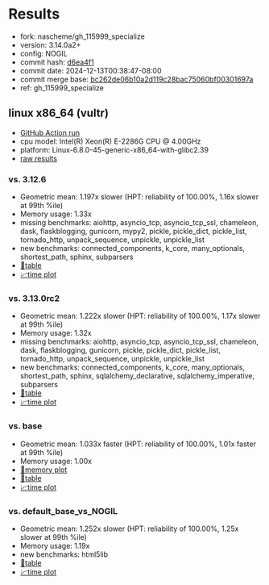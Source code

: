 # Results

- fork: nascheme/gh_115999_specialize
- version: 3.14.0a2+
- config: NOGIL
- commit hash: [d6ea4f1](https://github.com/nascheme/cpython/commit/d6ea4f1)
- commit date: 2024-12-13T00:38:47-08:00
- commit merge base: [bc262de06b10a2d119c28bac75060bf00301697a](https://github.com/python/cpython/commit/bc262de06b10a2d119c28bac75060bf00301697a)
- ref: gh_115999_specialize

## linux x86_64 (vultr)

- [GitHub Action run](https://github.com/facebookexperimental/free-threading-benchmarking/actions/runs/12311029836)
- cpu model: Intel(R) Xeon(R) E-2286G CPU @ 4.00GHz
- platform: Linux-6.8.0-45-generic-x86_64-with-glibc2.39
- [raw results](bm-20241213-vultr-x86_64-nascheme-gh_115999_specialize-3.14.0a2%2B-d6ea4f1.json)

### vs. 3.12.6

- Geometric mean: 1.197x slower (HPT: reliability of 100.00%, 1.16x slower at 99th %ile)
- Memory usage: 1.33x
- missing benchmarks: aiohttp, asyncio_tcp, asyncio_tcp_ssl, chameleon, dask, flaskblogging, gunicorn, mypy2, pickle, pickle_dict, pickle_list, tornado_http, unpack_sequence, unpickle, unpickle_list
- new benchmarks: connected_components, k_core, many_optionals, shortest_path, sphinx, subparsers
- [📄table](bm-20241213-vultr-x86_64-nascheme-gh_115999_specialize-3.14.0a2%2B-d6ea4f1-vs-3.12.6.md)
- [📈time plot](bm-20241213-vultr-x86_64-nascheme-gh_115999_specialize-3.14.0a2%2B-d6ea4f1-vs-3.12.6.svg)

### vs. 3.13.0rc2

- Geometric mean: 1.222x slower (HPT: reliability of 100.00%, 1.17x slower at 99th %ile)
- Memory usage: 1.32x
- missing benchmarks: aiohttp, asyncio_tcp, asyncio_tcp_ssl, chameleon, dask, flaskblogging, gunicorn, pickle, pickle_dict, pickle_list, tornado_http, unpack_sequence, unpickle, unpickle_list
- new benchmarks: connected_components, k_core, many_optionals, shortest_path, sphinx, sqlalchemy_declarative, sqlalchemy_imperative, subparsers
- [📄table](bm-20241213-vultr-x86_64-nascheme-gh_115999_specialize-3.14.0a2%2B-d6ea4f1-vs-3.13.0rc2.md)
- [📈time plot](bm-20241213-vultr-x86_64-nascheme-gh_115999_specialize-3.14.0a2%2B-d6ea4f1-vs-3.13.0rc2.svg)

### vs. base

- Geometric mean: 1.033x faster (HPT: reliability of 100.00%, 1.01x faster at 99th %ile)
- Memory usage: 1.00x
- [🧠memory plot](bm-20241213-vultr-x86_64-nascheme-gh_115999_specialize-3.14.0a2%2B-d6ea4f1-vs-base-mem.svg)
- [📄table](bm-20241213-vultr-x86_64-nascheme-gh_115999_specialize-3.14.0a2%2B-d6ea4f1-vs-base.md)
- [📈time plot](bm-20241213-vultr-x86_64-nascheme-gh_115999_specialize-3.14.0a2%2B-d6ea4f1-vs-base.svg)

### vs. default_base_vs_NOGIL

- Geometric mean: 1.252x slower (HPT: reliability of 100.00%, 1.25x slower at 99th %ile)
- Memory usage: 1.19x
- new benchmarks: html5lib
- [📄table](bm-20241213-vultr-x86_64-nascheme-gh_115999_specialize-3.14.0a2%2B-d6ea4f1-vs-default_base_vs_NOGIL.md)
- [📈time plot](bm-20241213-vultr-x86_64-nascheme-gh_115999_specialize-3.14.0a2%2B-d6ea4f1-vs-default_base_vs_NOGIL.svg)

